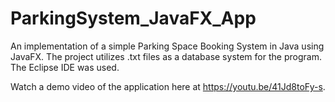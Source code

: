 # ParkingSystem_JavaFX_App
An implementation of a simple Parking Space Booking System in Java using JavaFX. The project utilizes .txt files as a database system for the program. The Eclipse IDE was used. 

Watch a demo video of the application here at https://youtu.be/41Jd8toFy-s.
